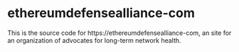 # ethereumdefensealliance-com
This is the source code for https://ethereumdefensealliance-com, an site for an organization of advocates for long-term network health.
